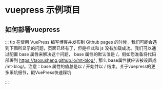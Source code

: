# vuepress 示例项目
## 如何部署vuepress
::: tip
在使用 VuePress 编写博客并发布到 Github pages 的时候，我们可能会遇到下图所显示的问题，页面已经有了，但是样式和 js 没有加载成功。我们可以通过配置 base 属性来解决这个问题， base 属性的默认值是 /。假如您准备将代码部署到 https://taoxusheng.github.io/mt-blog/ , 那么 base属性就应该被设置成 /mt-blog/。注意：base 属性的值总是以 / 开始并以 / 结束。关于vuepress的更多采坑细节，戳VuePress快速踩坑

:::